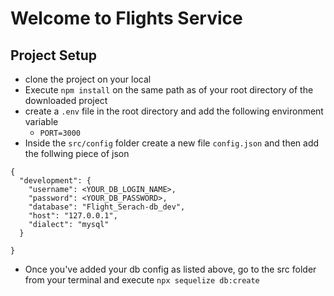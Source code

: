 # Welcome to Flights Service

## Project Setup
- clone the project on your local
- Execute `npm install` on the same path as of your root directory of the downloaded project
- create a `.env` file in the root directory and add the following environment variable
    - `PORT=3000`
- Inside the `src/config` folder create a new file `config.json` and then add the follwing piece of json
```
{
  "development": {
    "username": <YOUR_DB_LOGIN_NAME>,
    "password": <YOUR_DB_PASSWORD>,
    "database": "Flight_Serach-db_dev",
    "host": "127.0.0.1",
    "dialect": "mysql"
  }
  
}

```
- Once you've added your db config as listed above, go to the src folder from your terminal and execute `npx sequelize db:create`